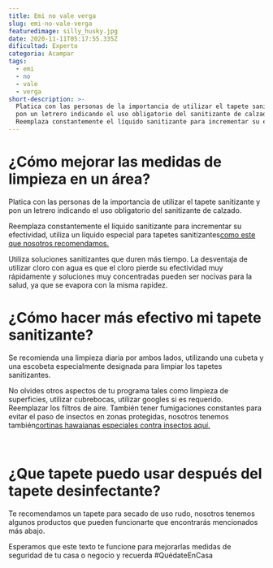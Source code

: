 ```yaml
---
title: Emi no vale verga
slug: emi-no-vale-verga
featuredimage: silly_husky.jpg
date: 2020-11-11T05:17:55.335Z
dificultad: Experto
categoria: Acampar
tags:
  - emi
  - no
  - vale
  - verga
short-description: >-
  Platica con las personas de la importancia de utilizar el tapete sanitizante y
  pon un letrero indicando el uso obligatorio del sanitizante de calzado.
  Reemplaza constantemente el líquido sanitizante para incrementar su efectividad
---
```

# ¿Cómo mejorar las medidas de limpieza en un área?



Platica con las personas de la importancia de utilizar el tapete sanitizante y pon un letrero indicando el uso obligatorio del sanitizante de calzado.

Reemplaza constantemente el líquido sanitizante para incrementar su efectividad, utiliza un líquido especial para tapetes sanitizantes[como este que nosotros recomendamos.](https://www.tapetedehulesanitizante.com/liquido-desinfectante-para-tapetes-sanitizantes)

Utiliza soluciones sanitizantes que duren más tiempo. La desventaja de utilizar cloro con agua es que el cloro pierde su efectividad muy rápidamente y soluciones muy concentradas pueden ser nocivas para la salud, ya que se evapora con la misma rapidez.



# ¿Cómo hacer más efectivo mi tapete sanitizante?



Se recomienda una limpieza diaria por ambos lados, utilizando una cubeta y una escobeta especialmente designada para limpiar los tapetes sanitizantes.



No olvides otros aspectos de tu programa tales como limpieza de superficies, utilizar cubrebocas, utilizar googles si es requerido. Reemplazar los filtros de aire. También tener fumigaciones constantes para evitar el paso de insectos en zonas protegidas, nosotros tenemos también[cortinas hawaianas especiales contra insectos aquí.](https://www.corthw.com/productos/ch-insectos)

‍

# ¿Que tapete puedo usar después del tapete desinfectante?

Te recomendamos un tapete para secado de uso rudo, nosotros tenemos algunos productos que pueden funcionarte que encontrarás mencionados más abajo.



Esperamos que este texto te funcione para mejorarlas medidas de seguridad de tu casa o negocio y recuerda #QuédateEnCasa
